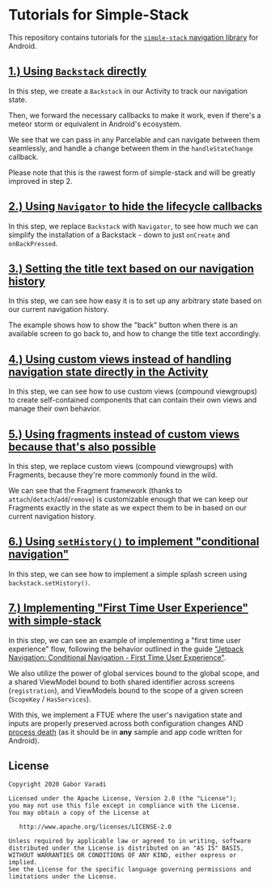 # Tutorials for Simple-Stack

This repository contains tutorials for the [`simple-stack` navigation library]([Simple-Stack](https://github.com/Zhuinden/simple-stack)) for Android.

## [1.) Using `Backstack` directly](https://github.com/Zhuinden/simple-stack-tutorials/tree/534a2c63a6827bbfd3179ac2d2dd75d863dd843e/app/src/main/java/com/zhuinden/simplestacktutorials/steps/step_1)

In this step, we create a `Backstack` in our Activity to track our navigation state.

Then, we forward the necessary callbacks to make it work, even if there's a meteor storm or equivalent in Android's ecosystem.

We see that we can pass in any Parcelable and can navigate between them seamlessly, and handle a change between them in the `handleStateChange` callback.

Please note that this is the rawest form of simple-stack and will be greatly improved in step 2.

## [2.) Using `Navigator` to hide the lifecycle callbacks](https://github.com/Zhuinden/simple-stack-tutorials/tree/534a2c63a6827bbfd3179ac2d2dd75d863dd843e/app/src/main/java/com/zhuinden/simplestacktutorials/steps/step_2)

In this step, we replace `Backstack` with `Navigator`, to see how much we can simplify the installation of a Backstack - down to just `onCreate` and `onBackPressed`.

## [3.) Setting the title text based on our navigation history](https://github.com/Zhuinden/simple-stack-tutorials/tree/534a2c63a6827bbfd3179ac2d2dd75d863dd843e/app/src/main/java/com/zhuinden/simplestacktutorials/steps/step_3)

In this step, we can see how easy it is to set up any arbitrary state based on our current navigation history.

The example shows how to show the "back" button when there is an available screen to go back to, and how to change the title text accordingly.

## [4.) Using custom views instead of handling navigation state directly in the Activity](https://github.com/Zhuinden/simple-stack-tutorials/tree/534a2c63a6827bbfd3179ac2d2dd75d863dd843e/app/src/main/java/com/zhuinden/simplestacktutorials/steps/step_4)

In this step, we can see how to use custom views (compound viewgroups) to create self-contained components that can contain their own views and manage their own behavior.

## [5.) Using fragments instead of custom views because that's also possible](https://github.com/Zhuinden/simple-stack-tutorials/tree/534a2c63a6827bbfd3179ac2d2dd75d863dd843e/app/src/main/java/com/zhuinden/simplestacktutorials/steps/step_5)

In this step, we replace custom views (compound viewgroups) with Fragments, because they're more commonly found in the wild.

We can see that the Fragment framework (thanks to `attach`/`detach`/`add`/`remove`) is customizable enough that we can keep our Fragments exactly in the state as we expect them to be in based on our current navigation history.

## [6.) Using `setHistory()` to implement "conditional navigation"](https://github.com/Zhuinden/simple-stack-tutorials/tree/bace8b7b00abcf1c66af0a9a5e91665c8746cdf5/app/src/main/java/com/zhuinden/simplestacktutorials/steps/step_6)

In this step, we can see how to implement a simple splash screen using `backstack.setHistory()`.

## [7.) Implementing "First Time User Experience" with simple-stack](https://github.com/Zhuinden/simple-stack-tutorials/tree/475c51e5a2e26df6d7798ad934481a815bf26870/app/src/main/java/com/zhuinden/simplestacktutorials/steps/step_7)

In this step, we can see an example of implementing a "first time user experience" flow, following the behavior outlined in the guide ["Jetpack Navigation: Conditional Navigation - First Time User Experience"](https://developer.android.com/guide/navigation/navigation-conditional#first-time_user_experience).

We also utilize the power of global services bound to the global scope, and a shared ViewModel bound to both shared identifier across screens (`registration`), and ViewModels bound to the scope of a given screen (`ScopeKey` / `HasServices`).

With this, we implement a FTUE where the user's navigation state and inputs are properly preserved across both configuration changes AND [process death](https://youtu.be/sLCn27DceRA?t=1231) (as it should be in **any** sample and app code written for Android).

## License

    Copyright 2020 Gabor Varadi

    Licensed under the Apache License, Version 2.0 (the "License");
    you may not use this file except in compliance with the License.
    You may obtain a copy of the License at

       http://www.apache.org/licenses/LICENSE-2.0

    Unless required by applicable law or agreed to in writing, software
    distributed under the License is distributed on an "AS IS" BASIS,
    WITHOUT WARRANTIES OR CONDITIONS OF ANY KIND, either express or implied.
    See the License for the specific language governing permissions and
    limitations under the License.
